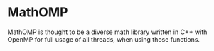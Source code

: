 # MathOMP
MathOMP is thought to be a diverse math library written in C++ with OpenMP for full usage of all threads, when using those functions.
